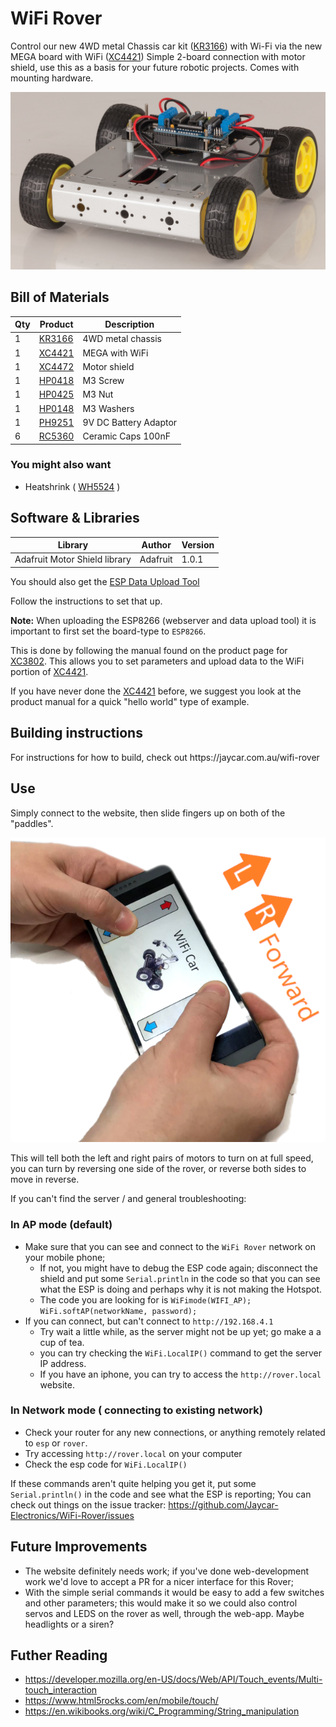 # WiFi Rover

Control our new 4WD metal Chassis car kit ([KR3166](https://jaycar.com.au/p/KR3166)) with Wi-Fi via the new MEGA board with WiFi ([XC4421](https://jaycar.com.au/p/XC4421)) Simple 2-board connection with motor shield, use this as a basis for your future robotic projects. Comes with mounting hardware.

![](hero.jpg)

## Bill of Materials

| Qty | Product                                  | Description           |
| --- | ---------------------------------------- | --------------------- |
| 1   | [KR3166](https://jaycar.com.au/p/KR3166) | 4WD metal chassis     |
| 1   | [XC4421](https://jaycar.com.au/p/XC4421) | MEGA with WiFi        |
| 1   | [XC4472](https://jaycar.com.au/p/XC4472) | Motor shield          |
| 1   | [HP0418](https://jaycar.com.au/p/HP0418) | M3 Screw              |
| 1   | [HP0425](https://jaycar.com.au/p/HP0425) | M3 Nut                |
| 1   | [HP0148](https://jaycar.com.au/p/HP0148) | M3 Washers            |
| 1   | [PH9251](https://jaycar.com.au/p/PH9251) | 9V DC Battery Adaptor |
| 6   | [RC5360](https://jaycar.com.au/p/RC5360) | Ceramic Caps 100nF    |

### You might also want

- Heatshrink ( [WH5524](https://jaycar.com.au/p/WH5524) )

## Software & Libraries

| Library                       | Author   | Version |
| ----------------------------- | -------- | ------- |
| Adafruit Motor Shield library | Adafruit | 1.0.1   |

You should also get the [ESP Data Upload Tool](https://github.com/esp8266/arduino-esp8266fs-plugin)

Follow the instructions to set that up.

**Note:** When uploading the ESP8266 (webserver and data upload tool) it is important to first set the board-type to `ESP8266`.

This is done by following the manual found on the product page for [XC3802](https://jaycar.com.au/p/XC3802). This allows you to set parameters and upload data to the WiFi portion of [XC4421](https://jaycar.com.au/p/XC4421).

If you have never done the [XC4421](https://jaycar.com.au/p/XC4421) before, we suggest you look at the product manual for a quick "hello world" type of example.


## Building instructions
<div id='instructions'> For instructions for how to build, check out https://jaycar.com.au/wifi-rover </div>

## Use

Simply connect to the website, then slide fingers up on both of the "paddles".

![How to Use](docs/images/use.png)

This will tell both the left and right pairs of motors to turn on at full speed, you can turn by reversing one side of the rover, or reverse both sides to move in reverse.

If you can't find the server / and general troubleshooting:

### In AP mode (default)

- Make sure that you can see and connect to the `WiFi Rover` network on your mobile phone;
  - If not, you might have to debug the ESP code again; disconnect the shield and put some `Serial.println` in the code so that you can see what the ESP is doing and perhaps why it is not making the Hotspot.
  - The code you are looking for is `WiFimode(WIFI_AP); WiFi.softAP(networkName, password);`
- If you can connect, but can't connect to `http://192.168.4.1`
  - Try wait a little while, as the server might not be up yet; go make a a cup of tea.
  - you can try checking the `WiFi.LocalIP()` command to get the server IP address.
  - If you have an iphone, you can try to access the `http://rover.local` website.

### In Network mode ( connecting to existing network)

- Check your router for any new connections, or anything remotely related to `esp` or `rover`.
- Try accessing `http://rover.local` on your computer
- Check the esp code for `WiFi.LocalIP()`

If these commands aren't quite helping you get it, put some `Serial.println()` in the code and see what the ESP is reporting; You can check out things on the issue tracker: <https://github.com/Jaycar-Electronics/WiFi-Rover/issues>

## Future Improvements

- The website definitely needs work; if you've done web-development work we'd love to accept a PR for a nicer interface for this Rover;
- With the simple serial commands it would be easy to add a few switches and other parameters; this would make it so we could also control servos and LEDS on the rover as well, through the web-app. Maybe headlights or a siren?

## Futher Reading

- <https://developer.mozilla.org/en-US/docs/Web/API/Touch_events/Multi-touch_interaction>
- <https://www.html5rocks.com/en/mobile/touch/>
- <https://en.wikibooks.org/wiki/C_Programming/String_manipulation>
